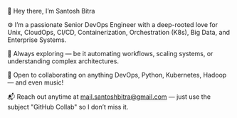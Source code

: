 👋 Hey there, I’m Santosh Bitra

⚙️ I’m a passionate Senior DevOps Engineer with a deep-rooted love for Unix, CloudOps, CI/CD, Containerization, Orchestration (K8s), Big Data, and Enterprise Systems.

🚀 Always exploring — be it automating workflows, scaling systems, or understanding complex architectures.

🤝 Open to collaborating on anything DevOps, Python, Kubernetes, Hadoop — and even music!

📬 Reach out anytime at mail.santoshbitra@gmail.com — just use the subject "GitHub Collab" so I don’t miss it.

<!---
santosh-bitra/santosh-bitra is a ✨ special ✨ repository because its `README.md` (this file) appears on your GitHub profile.
You can click the Preview link to take a look at your changes.
--->
